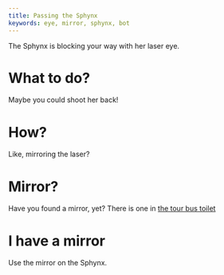 ```yaml
---
title: Passing the Sphynx
keywords: eye, mirror, sphynx, bot
---
```


The Sphynx is blocking your way with her laser eye.

# What to do?
Maybe you could shoot her back!

# How?
Like, mirroring the laser?

# Mirror?
Have you found a mirror, yet? There is one in [the tour bus toilet](../030-toilet.md)

# I have a mirror
Use the mirror on the Sphynx.
